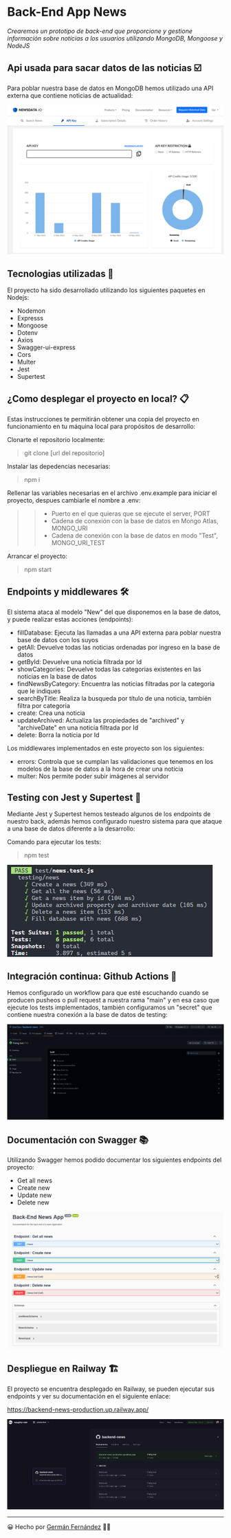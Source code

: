 # Back-End App News

_Crearemos un prototipo de back-end que proporcione y gestione información sobre noticias a los usuarios utilizando MongoDB, Mongoose y NodeJS_

## Api usada para sacar datos de las noticias ☑️

Para poblar nuestra base de datos en MongoDB hemos utilizado una API externa que contiene noticias de actualidad:

![Foto APINEWS](./images_github/APINEWS.png)

## Tecnologias utilizadas 🚀

El proyecto ha sido desarrollado utilizando los siguientes paquetes en Nodejs:

* Nodemon
* Expresss
* Mongoose
* Dotenv
* Axios
* Swagger-ui-express
* Cors
* Multer
* Jest
* Supertest

## ¿Como desplegar el proyecto en local? 📋

Estas instrucciones te permitirán obtener una copia del proyecto en funcionamiento en tu máquina local para propósitos de desarrollo:

Clonarte el repositorio localmente:

> git clone [url del repositorio]

Instalar las depedencias necesarias:

> npm i

Rellenar las variables necesarias en el archivo .env.example para iniciar el proyecto, despues cambiarle el nombre a .env:

> >   -  Puerto en el que quieras que se ejecute el server, PORT
> >   -  Cadena de conexión con la base de datos en Mongo Atlas, MONGO_URI
> >   -  Cadena de conexión con la base de datos en modo "Test", MONGO_URI_TEST

Arrancar el proyecto:

> npm start

## Endpoints y middlewares 🛠️

El sistema ataca al modelo "New" del que disponemos en la base de datos, y puede realizar estas acciones (endpoints):

- fillDatabase: Ejecuta las llamadas a una API externa para poblar nuestra base de datos con los suyos
- getAll: Devuelve todas las noticias ordenadas por ingreso en la base de datos
- getById: Devuelve una noticia filtrada por Id
- showCategories: Devuelve todas las categorias existentes en las noticias en la base de datos
- findNewsByCategory: Encuentra las noticias filtradas por la categoria que le indiques
- searchByTitle: Realiza la busqueda por título de una noticia, también filtra por categoria
- create: Crea una noticia
- updateArchived: Actualiza las propiedades de "archived" y "archiveDate" en una noticia filtrada por Id
- delete: Borra la noticia por Id

Los middlewares implementados en este proyecto son los siguientes:

- errors: Controla que se cumplan las validaciones que tenemos en los modelos de la base de datos a la hora de crear una noticia
- multer: Nos permite poder subir imágenes al servidor

## Testing con Jest y Supertest 🎯

Mediante Jest y Supertest hemos testeado algunos de los endpoints de nuestro back, además hemos configurado nuestro sistema para que ataque a una base de datos diferente a la desarrollo:

Comando para ejecutar los tests:

> npm test

![Foto Testing](./images_github/Testing.png)

## Integración continua: Github Actions 📌

Hemos configurado un workflow para que esté escuchando cuando se producen pusheos o pull request a nuestra rama "main" y en esa caso que ejecute los tests implementados, también configuramos un "secret" que contiene nuestra conexión a la base de datos de testing:

![Foto Actions](./images_github/Actions.png)

## Documentación con Swagger 📚

Utilizando Swagger hemos podido documentar los siguientes endpoints del proyecto:

- Get all news
- Create new
- Update new
- Delete new

![Foto Swagger](./images_github/Swagger.png)

## Despliegue en Railway 🏗️

El proyecto se encuentra desplegado en Railway, se pueden ejecutar sus endpoints y ver su documentación en el siguiente enlace:

https://backend-news-production.up.railway.app/

![Foto Railway](./images_github/Railway.png)

---

😀 Hecho por [Germán Fernández](https://www.linkedin.com/in/geerdev/) 🧑‍💻